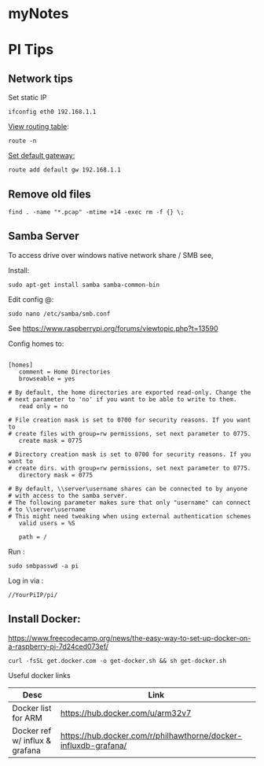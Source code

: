 # myNotes


# PI Tips

## Network tips 

Set static IP 

```
ifconfig eth0 192.168.1.1
```

[View routing table](https://www.unixmen.com/how-to-find-default-gateway-in-linux/): 

```
route -n
```

[Set default gateway:](https://danielmiessler.com/study/manually-set-ip-linux/) 

```
route add default gw 192.168.1.1
```



## Remove old files

```console
find . -name "*.pcap" -mtime +14 -exec rm -f {} \;
```


## Samba Server 

To access drive over windows native network share / SMB see, 

Install: 

```console
sudo apt-get install samba samba-common-bin
```

Edit config @: 

```console
sudo nano /etc/samba/smb.conf
```


See https://www.raspberrypi.org/forums/viewtopic.php?t=13590

Config homes to:

```

[homes]
   comment = Home Directories
   browseable = yes

# By default, the home directories are exported read-only. Change the
# next parameter to 'no' if you want to be able to write to them.
   read only = no

# File creation mask is set to 0700 for security reasons. If you want to
# create files with group=rw permissions, set next parameter to 0775.
   create mask = 0775

# Directory creation mask is set to 0700 for security reasons. If you want to
# create dirs. with group=rw permissions, set next parameter to 0775.
   directory mask = 0775

# By default, \\server\username shares can be connected to by anyone
# with access to the samba server.
# The following parameter makes sure that only "username" can connect
# to \\server\username
# This might need tweaking when using external authentication schemes
   valid users = %S

   path = /

```


Run : 

```console
sudo smbpasswd -a pi
```

Log in via :

```
//YourPiIP/pi/
```


## Install Docker: 

https://www.freecodecamp.org/news/the-easy-way-to-set-up-docker-on-a-raspberry-pi-7d24ced073ef/

```console
curl -fsSL get.docker.com -o get-docker.sh && sh get-docker.sh
```

Useful docker links 

| Desc | Link | 
| ----- | ----- | 
| Docker list for ARM | https://hub.docker.com/u/arm32v7 | 
| Docker ref w/ influx & grafana | https://hub.docker.com/r/philhawthorne/docker-influxdb-grafana/ | 





